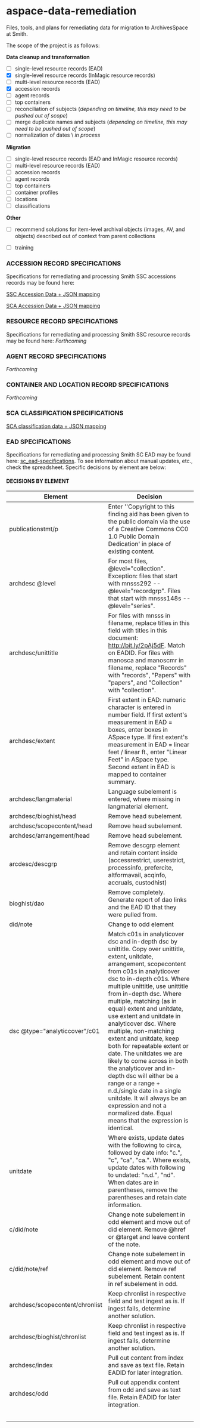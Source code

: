 # aspace-data-remediation
Files, tools, and plans for remediating data for migration to ArchivesSpace at Smith.

The scope of the project is as follows:

**Data cleanup and transformation**
- [ ] single-level resource records \(EAD)
- [x] single-level resource records \(InMagic resource records)
- [ ] multi-level resource records \(EAD)
- [x] accession records
- [ ] agent records
- [ ] top containers
- [ ] reconciliation of subjects \(*depending on timeline, this may need to be pushed out of scope*)
- [ ] merge duplicate names and subjects \(*depending on timeline, this may need to be pushed out of scope*)
- [ ] normalization of dates \ *in process*

**Migration**
- [ ] single-level resource records \(EAD and InMagic resource records)
- [ ] multi-level resource records \(EAD)
- [ ] accession records
- [ ] agent records
- [ ] top containers
- [ ] container profiles
- [ ] locations
- [ ] classifications

**Other**
- [ ] recommend solutions for item-level archival objects (images, AV, and objects) described out of context from parent collections
- [ ] training


### ACCESSION RECORD SPECIFICATIONS
Specifications for remediating and processing Smith SSC accessions records may be found here:

[SSC Accession Data + JSON mapping](https://docs.google.com/a/smith.edu/spreadsheets/d/12gRyw0CcjafSPmB4zvC6NF0WDWW05yhCSTqpnc05xu8/edit?usp=sharing)

[SCA Accession Data + JSON mapping](https://docs.google.com/a/smith.edu/spreadsheets/d/1dZ-hHBhSAKpKUCBereJhhoLBICtyTZXpbTi-euH4mj4/edit?usp=sharing)


### RESOURCE RECORD SPECIFICATIONS
Specifications for remediating and processing Smith SSC resource records may be found here: *Forthcoming*


### AGENT RECORD SPECIFICATIONS
*Forthcoming*


### CONTAINER AND LOCATION RECORD SPECIFICATIONS
*Forthcoming*


### SCA CLASSIFICATION SPECIFICATIONS
[SCA classification data + JSON mapping](https://docs.google.com/a/smith.edu/spreadsheets/d/1giEEPnwh4I0jbYOMtxf6jTeK0xAqQINtdPz8B8Qentc/edit?usp=sharing)

### EAD SPECIFICATIONS
Specifications for remediating and processing Smith SC EAD may be found here: [sc_ead-specifications](https://docs.google.com/a/smith.edu/spreadsheets/d/13QDuQZnGBNV0gqr6gzy6yRNtlZCfN9usJNgY6FVxHIM/edit?usp=sharing). To see information about manual updates, etc., check the spreadsheet. Specific decisions by element are below:



#### DECISIONS BY ELEMENT

| Element       | Decision      |
| ------------- |--------------|
| publicationstmt/p | Enter ''Copyright to this finding aid has been given to the public domain via the use of a Creative Commons CC0 1.0 Public Domain Dedication' in place of existing content.|
| archdesc @level | For most files, @level="collection". Exception: files that start with mnsss292 -- @level="recordgrp". Files that start with mnsss148s -- @level="series". |
| archdesc/unittitle | For files with mnsss in filename, replace titles in this field with titles in this document: http://bit.ly/2pAj5dF. Match on EADID. For files with manosca and manoscmr in filename, replace "Records" with "records", "Papers" with "papers", and "Collection" with "collection". |
| archdesc/extent | First extent in EAD: numeric character is entered in number field. If first extent's measurement in EAD = boxes, enter boxes in ASpace type. If first extent's measurement in EAD = linear feet / linear ft., enter "Linear Feet" in ASpace type. Second extent in EAD is mapped to container summary. |
| archdesc/langmaterial | Language subelement is entered, where missing in langmaterial element. |
| archdesc/bioghist/head | Remove head subelement. |
| archdesc/scopecontent/head | Remove head subelement. |
| archdesc/arrangement/head | Remove head subelement. |
| arcdesc/descgrp  | Remove descgrp element and retain content inside (accessrestrict, userestrict, processinfo, prefercite, altformavail, acqinfo, accruals, custodhist) |
| bioghist/dao | Remove completely. Generate report of dao links and the EAD ID that they were pulled from. |
| did/note | Change to odd element |
| dsc @type="analyticcover"/c01 | Match c01s in analyticover dsc and in-depth dsc by unittitle. Copy over unittitle, extent, unitdate, arrangement, scopecontent from c01s in analyticover dsc to in-depth c01s. Where multiple unittitle, use unittitle from in-depth dsc. Where multiple, matching (as in equal) extent and unitdate, use extent and unitdate in analyticover dsc. Where multiple, non-matching extent and unitdate, keep both for repeatable extent or date. The unitdates we are likely to come across in both the analyticover and in-depth dsc will either be a range or a range + n.d./single date in a single unitdate. It will always be an expression and not a normalized date. Equal means that the expression is identical. |
| unitdate | Where exists, update dates with the following to circa, followed by date info: "c.", "c", "ca", "ca.". Where exists, update dates with following to undated: "n.d.", "nd". When dates are in parentheses, remove the parentheses and retain date information. |
| c/did/note | Change note subelement in odd element and move out of did element. Remove @href or @target and leave content of the note. |
| c/did/note/ref | Change note subelement in odd element and move out of did element. Remove ref subelement. Retain content in ref subelement in odd. |
| archdesc/scopecontent/chronlist | Keep chronlist in respective field and test ingest as is. If ingest fails, determine another solution. |
| archdesc/bioghist/chronlist | Keep chronlist in respective field and test ingest as is. If ingest fails, determine another solution. |
| archdesc/index | Pull out content from index and save as text file. Retain EADID for later integration. |
| archdesc/odd | Pull out appendix content from odd and save as text file. Retain EADID for later integration. |
|   |   |
|   |   |
|   |   |
|   |   |
|   |   |
